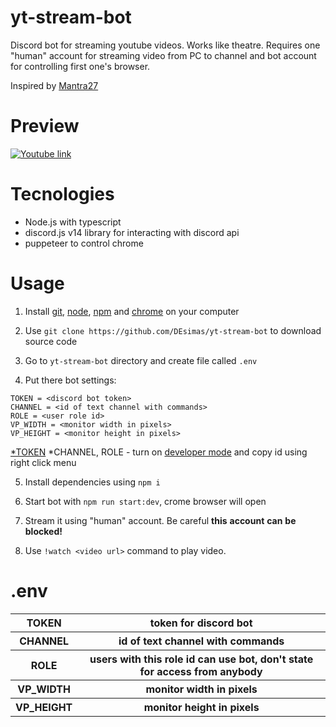 # yt-stream-bot

Discord bot for streaming youtube videos. Works like theatre. Requires one "human" account for streaming video from PC to channel and bot account for controlling first one's browser. 

Inspired by [Mantra27](https://github.com/Mantra27/discord-bot-video-stream-beta)

# Preview

[![Youtube link](https://img.youtube.com/vi/TjV4kzbuDNE/0.jpg)](https://youtu.be/TjV4kzbuDNE)

# Tecnologies

<ul>
    <li>Node.js with typescript</li>
    <li>discord.js v14 library for interacting with discord api</li>
    <li>puppeteer to control chrome</li>
</ul>

# Usage

1) Install [git](https://git-scm.com/book/en/v2/Getting-Started-Installing-Git), [node](https://nodejs.org/en/download/), [npm](https://docs.npmjs.com/cli/v8/configuring-npm/install#using-a-node-installer-to-install-node-js-and-npm) and [chrome](https://www.google.com/chrome/) on your computer

2) Use `git clone https://github.com/DEsimas/yt-stream-bot` to download source code

3) Go to `yt-stream-bot` directory and create file called `.env`

4) Put there bot settings:
```
TOKEN = <discord bot token>
CHANNEL = <id of text channel with commands>
ROLE = <user role id>
VP_WIDTH = <monitor width in pixels>
VP_HEIGHT = <monitor height in pixels>
```
[*TOKEN](https://www.writebots.com/discord-bot-token/)
*CHANNEL, ROLE - turn on [developer mode](https://www.howtogeek.com/714348/how-to-enable-or-disable-developer-mode-on-discord/) and copy id using right click menu

5) Install dependencies using `npm i`

6) Start bot with `npm run start:dev`, crome browser will open

7) Stream it using "human" account. Be careful **this** **account** **can** **be** **blocked!**

8) Use `!watch <video url>` command to play video.

# .env

<table>
    <tr>
        <th>TOKEN</th>
        <th>token for discord bot</th>
    </tr>
    <tr>
        <th>CHANNEL</th>
        <th>id of text channel with commands</th>
    </tr>
    </tr>
        <th>ROLE</th>
        <th>users with this role id can use bot, don't state for access from anybody</th>
    <tr>
    <tr>
        <th>VP_WIDTH</th>
        <th>monitor width in pixels</th>
    </tr>
    <tr>
        <th>VP_HEIGHT</th>
        <th>monitor height in pixels</th>
    </tr>
</table>
